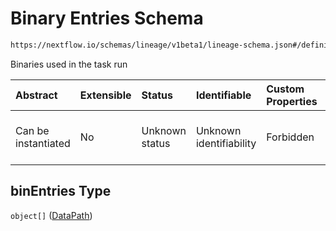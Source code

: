 # Binary Entries Schema

```txt
https://nextflow.io/schemas/lineage/v1beta1/lineage-schema.json#/definitions/TaskRun/properties/binEntries
```

Binaries used in the task run

| Abstract            | Extensible | Status         | Identifiable            | Custom Properties | Additional Properties | Access Restrictions | Defined In                                                                                                   |
| :------------------ | :--------- | :------------- | :---------------------- | :---------------- | :-------------------- | :------------------ | :----------------------------------------------------------------------------------------------------------- |
| Can be instantiated | No         | Unknown status | Unknown identifiability | Forbidden         | Allowed               | none                | [nextflow-lineage-v1beta1-schema.json\*](../out/nextflow-lineage-v1beta1-schema.json "open original schema") |

## binEntries Type

`object[]` ([DataPath](nextflow-lineage-v1beta1-schema-definitions-datapath.md))
